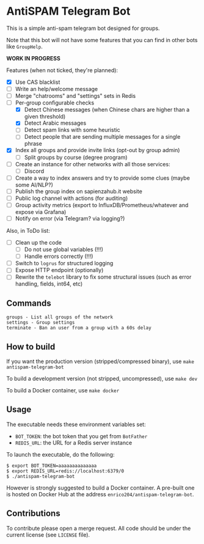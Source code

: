 # AntiSPAM Telegram Bot

This is a simple anti-spam telegram bot designed for groups.

Note that this bot will not have some features that you can find in other bots like `GroupHelp`.

**WORK IN PROGRESS**

Features (when not ticked, they're planned):

* [X] Use CAS blacklist
* [ ] Write an help/welcome message
* [ ] Merge "chatrooms" and "settings" sets in Redis
* [ ] Per-group configurable checks
    * [x] Detect Chinese messages (when Chinese chars are higher than a given threshold)
    * [X] Detect Arabic messages
    * [ ] Detect spam links with some heuristic
    * [ ] Detect people that are sending multiple messages for a single phrase
* [x] Index all groups and provide invite links (opt-out by group admin)
    * [ ] Split groups by course (degree program)
* [ ] Create an instance for other networks with all those services:
    * [ ] Discord
* [ ] Create a way to index answers and try to provide some clues (maybe some AI/NLP?)
* [ ] Publish the group index on sapienzahub.it website
* [ ] Public log channel with actions (for auditing)
* [ ] Group activity metrics (export to InfluxDB/Prometheus/whatever and expose via Grafana)
* [ ] Notify on error (via Telegram? via logging?)

Also, in ToDo list:

* [ ] Clean up the code
    * [ ] Do not use global variables (!!!)
    * [ ] Handle errors correctly (!!!)
* [ ] Switch to `logrus` for structured logging
* [ ] Expose HTTP endpoint (optionally)
* [ ] Rewrite the `telebot` library to fix some structural issues (such as error handling, fields, int64, etc)

## Commands

```
groups - List all groups of the network
settings - Group settings
terminate - Ban an user from a group with a 60s delay
```

## How to build

If you want the production version (stripped/compressed binary), use `make antispam-telegram-bot`

To build a development version (not stripped, uncompressed), use `make dev`

To build a Docker container, use `make docker`

## Usage

The executable needs these environment variables set:

* `BOT_TOKEN`: the bot token that you get from `BotFather`
* `REDIS_URL`: the URL for a Redis server instance

To launch the executable, do the following:
```
$ export BOT_TOKEN=aaaaaaaaaaaaaa
$ export REDIS_URL=redis://localhost:6379/0
$ ./antispam-telegram-bot
```

However is strongly suggested to build a Docker container.
A pre-built one is hosted on Docker Hub at the address `enrico204/antispam-telegram-bot`.

## Contributions

To contribute please open a merge request. All code should be under the current license
(see `LICENSE` file).